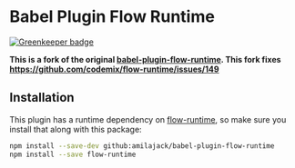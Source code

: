 # Babel Plugin Flow Runtime

[![Greenkeeper badge](https://badges.greenkeeper.io/amilajack/babel-plugin-flow-runtime.svg)](https://greenkeeper.io/)

**This is a fork of the original [babel-plugin-flow-runtime](https://github.com/codemix/babel-plugin-flow-runtime). This fork fixes https://github.com/codemix/flow-runtime/issues/149**

## Installation

This plugin has a runtime dependency on [flow-runtime](https://github.com/codemix/flow-runtime/tree/master/packages/flow-runtime), so make sure you install that along with this package:

```sh
npm install --save-dev github:amilajack/babel-plugin-flow-runtime
npm install --save flow-runtime
```
